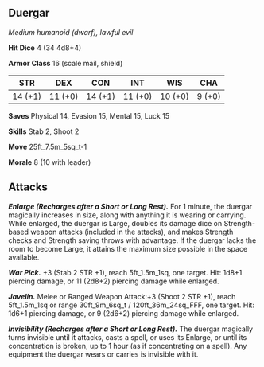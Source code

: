 ## Duergar

*Medium humanoid (dwarf), lawful evil*

**Hit Dice** 4 (34 4d8+4)

**Armor Class** 16 (scale mail, shield)

| STR     | DEX     | CON     | INT     | WIS     | CHA     |
|---------|---------|---------|---------|---------|---------|
| 14 (+1) | 11 (+0) | 14 (+1) | 11 (+0) | 10 (+0) |  9 (+0) |

**Saves** Physical 14, Evasion 15, Mental 15, Luck 15

**Skills** Stab 2, Shoot 2

**Move** 25ft_7.5m_5sq_t-1

**Morale** 8 (10 with leader)

## Attacks

***Enlarge (Recharges after a Short or Long Rest).*** For 1 minute, the duergar magically increases in size, along with anything it is wearing or carrying. While enlarged, the duergar is Large, doubles its damage dice on Strength-based weapon attacks (included in the attacks), and makes Strength checks and Strength saving throws with advantage. If the duergar lacks the room to become Large, it attains the maximum size possible in the space available.

***War Pick.*** +3 (Stab 2 STR +1), reach 5ft_1.5m_1sq, one target. Hit: 1d8+1 piercing damage, or 11 (2d8+2) piercing damage while enlarged.

***Javelin.*** Melee or Ranged Weapon Attack:+3 (Shoot 2 STR +1), reach 5ft_1.5m_1sq or range 30ft_9m_6sq_t / 120ft_36m_24sq_FFF, one target. Hit: 1d6+1 piercing damage, or 9 (2d6+2) piercing damage while enlarged.

***Invisibility (Recharges after a Short or Long Rest).*** The duergar magically turns invisible until it attacks, casts a spell, or uses its Enlarge, or until its concentration is broken, up to 1 hour (as if concentrating on a spell). Any equipment the duergar wears or carries is invisible with it.

